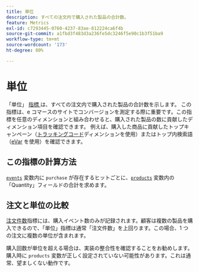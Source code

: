 ```yaml
---
title: 単位
description: すべての注文内で購入された製品の合計数。
feature: Metrics
exl-id: c7293445-0760-4237-83ae-812224ca6f4b
source-git-commit: a1fbd3f483d3a236fe5dc3246f5e90c1b3f51ba9
workflow-type: tm+mt
source-wordcount: '173'
ht-degree: 80%

---
```


# 単位

「単位」 [ 指標 ](overview.md) は、すべての注文内で購入された製品の合計数を示します。 この指標は、e コマースのサイトでコンバージョンを測定する際に重要です。この指標を任意のディメンションと組み合わせると、購入された製品の数に貢献したディメンション項目を確認できます。 例えば、購入した商品に貢献したトップキャンペーン（[トラッキングコード](../dimensions/tracking-code.md)ディメンションを使用）またはトップ内検索語（[eVar](../dimensions/evar.md) を使用）を確認できます。

## この指標の計算方法

[`events`](/help/implement/vars/page-vars/events/events-overview.md) 変数内に `purchase` が存在するヒットごとに、[`products`](/help/implement/vars/page-vars/products.md) 変数内の「Quantity」フィールドの合計を求めます。

## 注文と単位の比較

[注文件数](orders.md)指標には、購入イベント数のみが記録されます。顧客は複数の製品を購入できるので、「単位」指標は通常「注文件数」を上回ります。この場合、1 つの注文に複数の単位が含まれます。

購入回数が単位を超える場合は、実装の整合性を確認することをお勧めします。購入時に `products` 変数が正しく設定されていない可能性があります。これは通常、望ましくない動作です。
